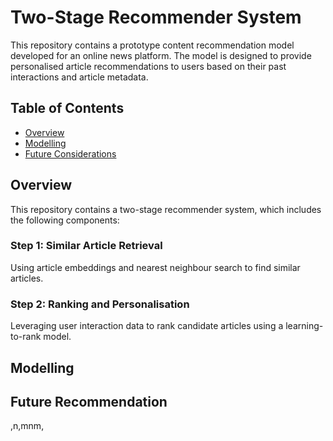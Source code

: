# Two-Stage Recommender System

This repository contains a prototype content recommendation model developed for an online news platform. The model is designed to provide personalised article recommendations to users based on their past interactions and article metadata.

## Table of Contents
- [Overview](#overview)
- [Modelling](#modelling)
- [Future Considerations](#future-considerations)

## Overview
This repository contains a two-stage recommender system, which includes the following components:

### Step 1: Similar Article Retrieval
Using article embeddings and nearest neighbour search to find similar articles.

### Step 2: Ranking and Personalisation
Leveraging user interaction data to rank candidate articles using a learning-to-rank model.


## Modelling


## Future Recommendation

,n,mnm,
